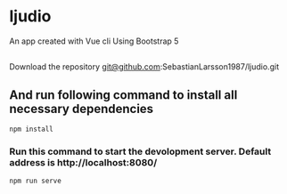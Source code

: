 # ljudio
An app created with Vue cli
Using Bootstrap 5
##
Download the repository git@github.com:SebastianLarsson1987/ljudio.git

## And run following command to install all necessary dependencies
```
npm install
```

### Run this command to start the devolopment server. Default address is http://localhost:8080/
```
npm run serve
```


